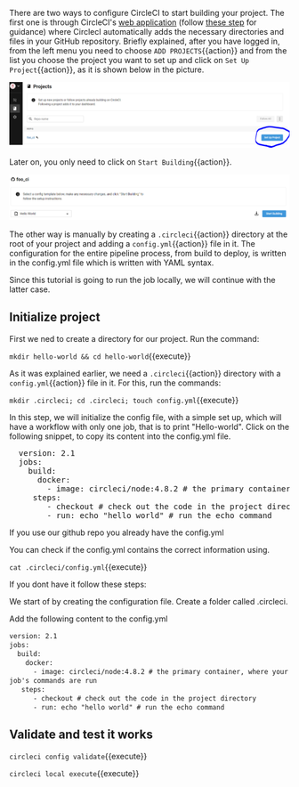 There are two ways to configure CircleCI to start building your project. The first one is through CircleCI's [web application](https://circleci.com/dashboard) (follow [these step](https://circleci.com/docs/2.0/getting-started/#section=getting-started) for guidance) where CirclecI automatically adds the necessary directories and files in your GitHub repository. Briefly explained, after you have logged in, from the left menu you need to choose `ADD PROJECTS`{{action}} and from the list you choose the project you want to set up and click on `Set Up Project`{{action}}, as it is shown below in the picture.

![ConnectCircleCiToRepo](https://github.com/GiorgosTagkoulis/katacoda-scenarios/raw/master/CircleCI_CLI_Tutorial/assets/CircleCIConnectToRepo.png)

Later on, you only need to click on `Start Building`{{action}}.

![ConnectCircleCiToRepo](https://github.com/GiorgosTagkoulis/katacoda-scenarios/raw/master/CircleCI_CLI_Tutorial/assets/StartBuilding.PNG)

The other way is manually by creating a `.circleci`{{action}} directory at the root of your project and adding a `config.yml`{{action}} file in it. The configuration for the entire pipeline process, from build to deploy, is written in the config.yml file which is written with YAML syntax.

Since this tutorial is going to run the job locally, we will continue with the latter case.

## Initialize project

First we ned to create a directory for our project. Run the command:

`mkdir hello-world && cd hello-world`{{execute}}
 
As it was explained earlier, we need a `.circleci`{{action}} directory with a `config.yml`{{action}} file in it. For this, run the commands:

`mkdir .circleci; cd .circleci; touch config.yml`{{execute}}

In this step, we will initialize the config file, with a simple set up, which will have a workflow with only one job, that is to print "Hello-world". Click on the following snippet, to copy its content into the config.yml file.

<pre class="file" data-filename="config.yml" data-target="replace">
  version: 2.1
  jobs:
    build:
      docker: 
        - image: circleci/node:4.8.2 # the primary container, where your job's commands are run
     steps:
        - checkout # check out the code in the project directory
        - run: echo "hello world" # run the echo command
</pre>


If you use our github repo you already have the config.yml

You can check if the config.yml contains the correct information using.

`cat .circleci/config.yml`{{execute}}

If you dont have it follow these steps:

We start of by creating the configuration file. Create a folder called .circleci.

Add the following content to the config.yml 
```
version: 2.1
jobs:
  build:
    docker: 
      - image: circleci/node:4.8.2 # the primary container, where your job's commands are run
   steps:
      - checkout # check out the code in the project directory
      - run: echo "hello world" # run the echo command
```



## Validate and test it works

`circleci config validate`{{execute}}


`circleci local execute`{{execute}}
